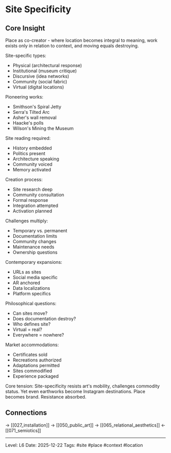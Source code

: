 # Site Specificity

## Core Insight
Place as co-creator - where location becomes integral to meaning, work exists only in relation to context, and moving equals destroying.

Site-specific types:
- Physical (architectural response)
- Institutional (museum critique)
- Discursive (idea networks)
- Community (social fabric)
- Virtual (digital locations)

Pioneering works:
- Smithson's Spiral Jetty
- Serra's Tilted Arc
- Asher's wall removal
- Haacke's polls
- Wilson's Mining the Museum

Site reading required:
- History embedded
- Politics present
- Architecture speaking
- Community voiced
- Memory activated

Creation process:
- Site research deep
- Community consultation
- Formal response
- Integration attempted
- Activation planned

Challenges multiply:
- Temporary vs. permanent
- Documentation limits
- Community changes
- Maintenance needs
- Ownership questions

Contemporary expansions:
- URLs as sites
- Social media specific
- AR anchored
- Data localizations
- Platform specifics

Philosophical questions:
- Can sites move?
- Does documentation destroy?
- Who defines site?
- Virtual = real?
- Everywhere = nowhere?

Market accommodations:
- Certificates sold
- Recreations authorized
- Adaptations permitted
- Sites commodified
- Experience packaged

Core tension: Site-specificity resists art's mobility, challenges commodity status. Yet even earthworks become Instagram destinations. Place becomes brand. Resistance absorbed.

## Connections
→ [[027_installation]]
→ [[050_public_art]]
→ [[065_relational_aesthetics]]
← [[071_semiotics]]

---
Level: L6
Date: 2025-12-22
Tags: #site #place #context #location